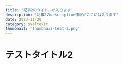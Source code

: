 ```yaml
---
title: '記事2のタイトルが入ります'
description: '記事2のdescription情報がここには入ります'
date: 2023-11-20
category: sveltekit
thumbnail: 'thumbnail-test-2.png'
---
```


# テストタイトル2
